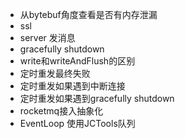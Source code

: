 * 从bytebuf角度查看是否有内存泄漏
* ssl
* server 发消息
* gracefully shutdown
* write和writeAndFlush的区别
* 定时重发最终失败
* 定时重发如果遇到中断连接
* 定时重发如果遇到gracefully shutdown
* rocketmq接入抽象化
* EventLoop 使用JCTools队列